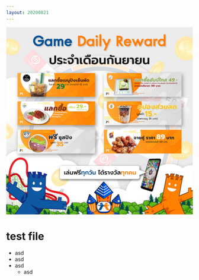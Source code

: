 ```yaml
---
layout: 20200821
---
```

![20200821.jpg](../images/20200821.jpg)
# test file
- asd
- asd
- asd
  - asd


